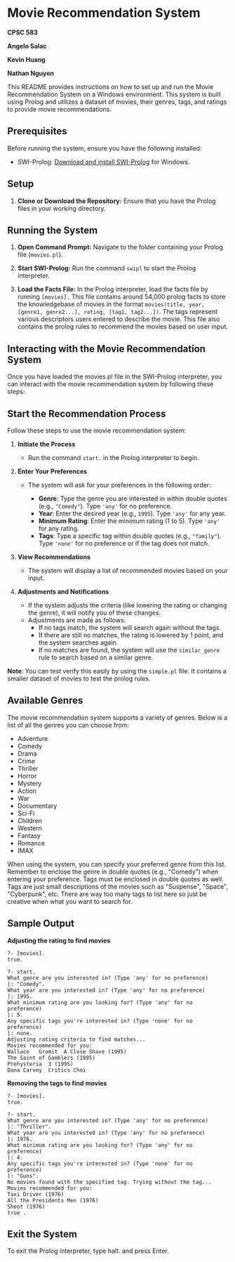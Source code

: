 # Movie Recommendation System
**CPSC 583** 

**Angelo Salac**

**Kevin Huang**

**Nathan Nguyen**

This README provides instructions on how to set up and run the Movie Recommendation System on a Windows environment. This system is built using Prolog and utilizes a dataset of movies, their genres, tags, and ratings to provide movie recommendations.

## Prerequisites

Before running the system, ensure you have the following installed:
- SWI-Prolog: [Download and install SWI-Prolog](https://www.swi-prolog.org/Download.html) for Windows.

## Setup

1. **Clone or Download the Repository:**
   Ensure that you have the Prolog files in your working directory.

## Running the System

1. **Open Command Prompt:**
   Navigate to the folder containing your Prolog file (`movies.pl`).

2. **Start SWI-Prolog:**
   Run the command `swipl` to start the Prolog interpreter.

3. **Load the Facts File:**
   In the Prolog interpreter, load the facts file by running `[movies].` This file contains around 54,000 prolog facts to store the knowledgebase of movies in the format `movies(title, year, [genre1, genre2...], rating, [tag1, tag2...])`. The tags represent various descriptors users entered to describe the movie. This file also contains the prolog rules to recommend the movies based on user input.

## Interacting with the Movie Recommendation System
Once you have loaded the movies.pl file in the SWI-Prolog interpreter, you can interact with the movie recommendation system by following these steps:

## Start the Recommendation Process

Follow these steps to use the movie recommendation system:

1. **Initiate the Process**
   - Run the command `start.` in the Prolog interpreter to begin.

2. **Enter Your Preferences**
   - The system will ask for your preferences in the following order:

     - **Genre**: Type the genre you are interested in within double quotes (e.g., `"Comedy"`). Type `'any'` for no preference.
     - **Year**: Enter the desired year (e.g., `1995`). Type `'any'` for any year.
     - **Minimum Rating**: Enter the minimum rating (1 to 5). Type `'any'` for any rating.
     - **Tags**: Type a specific tag within double quotes (e.g., `"family"`). Type `'none'` for no preference or if the tag does not match.

3. **View Recommendations**
   - The system will display a list of recommended movies based on your input.

4. **Adjustments and Notifications**
   - If the system adjusts the criteria (like lowering the rating or changing the genre), it will notify you of these changes.
   - Adjustments are made as follows:
     - If no tags match, the system will search again without the tags.
     - If there are still no matches, the rating is lowered by 1 point, and the system searches again.
     - If no matches are found, the system will use the `similar_genre` rule to search based on a similar genre.

**Note**: You can test verify this easily by using the `simple.pl` file. It contains a smaller dataset of movies to test the prolog rules.

## Available Genres

The movie recommendation system supports a variety of genres. Below is a list of all the genres you can choose from:

* Adventure
* Comedy
* Drama
* Crime
* Thriller
* Horror
* Mystery
* Action
* War
* Documentary
* Sci-Fi
* Children
* Western
* Fantasy
* Romance
* IMAX

When using the system, you can specify your preferred genre from this list. Remember to enclose the genre in double quotes (e.g., "Comedy") when entering your preference.
Tags must be enclosed in double quotes as well. Tags are just small descriptions of the movies such as "Suspense", "Space", "Cyberpunk", etc. There are way too many tags to list here so just be creative when what you want to search for.

## Sample Output
**Adjusting the rating to find movies**
```
?- [movies].
true.

?- start.
What genre are you interested in? (Type 'any' for no preference)
|: "Comedy".
What year are you interested in? (Type 'any' for no preference)
|: 1995.
What minimum rating are you looking for? (Type 'any' for no preference)
|: 5.
Any specific tags you're interested in? (Type 'none' for no preference)
|: none.
Adjusting rating criteria to find matches...
Movies recommended for you: 
Wallace   Gromit  A Close Shave (1995)
The Saint of Gamblers (1995)
Prehysteria  3 (1995)
Dana Carvey  Critics Choi
```

**Removing the tags to find movies**
```
?- [movies].
true.

?- start.
What genre are you interested in? (Type 'any' for no preference)
|: "Thriller".
What year are you interested in? (Type 'any' for no preference)
|: 1976.
What minimum rating are you looking for? (Type 'any' for no preference)
|: 4.
Any specific tags you're interested in? (Type 'none' for no preference)
|: "Guns".
No movies found with the specified tag. Trying without the tag...
Movies recommended for you: 
Taxi Driver (1976)
All the Presidents Men (1976)
Shoot (1976)
true .
```


## Exit the System
To exit the Prolog interpreter, type halt. and press Enter.
